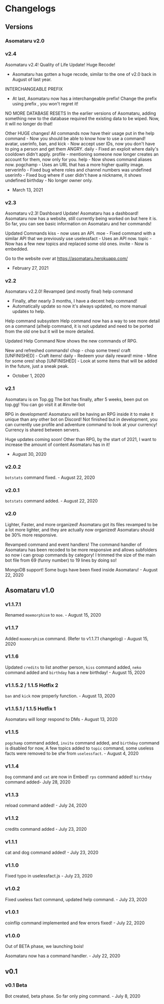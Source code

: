 # Changelogs

## Versions

### Asomataru v2.0

### v2.4

Asomataru v2.4! Quality of Life Update!
Huge Recode!

-   Asomataru has gotten a huge recode, similar to the one of v2.0 back in August of last year.

INTERCHANGEABLE PREFIX

-   At last, Asomataru now has a interchangeable prefix! Change the prefix using prefix , you won't regret it!

NO MORE DATABASE RESETS
In the earlier versions of Asomataru, adding something new to the database required the existing data to be wiped. Now, it will no longer do that!

Other HUGE changes!
All commands now have their usage put in the help command - Now you should be able to know how to use a command!
avatar, userinfo, ban, and kick - Now accept user IDs, now you don't have to ping a person and get them ANGRY.
daily - Fixed an exploit where daily's cooldown didn't apply.
profile - mentioning someone now longer creates an account for them, now only for you.
help - Now shows command aliases now.
pogchamp - Uses an URL that has a more higher quality image.
serverinfo - Fixed bug where roles and channel numbers was undefined
userinfo - Fixed bug where if user didn't have a nickname, it shows undefined
birthday - No longer owner only.

-   March 13, 2021

### v2.3

Asomataru v2.3!
Dashboard Update!
Asomataru has a dashboard!
Asomataru now has a website, still currently being worked on but here it is. So far, you can see basic information on Asomataru and her commands!

Updated Commands
kiss - now uses an API.
moe - Fixed command with a similar API that we previously use
uselessfact - Uses an API now.
topic - Now has a few new topics and replaced some old ones.
invite - Now is embedded.

Go to the website over at https://asomataru.herokuapp.com/

-   February 27, 2021

### v2.2

Asomataru v2.2.0!
Revamped (and mostly final) help command

-   Finally, after nearly 3 months, I have a decent help command!
-   Automatically update so now it's always updated, no more manual updates to help.

Help command subsystem
Help command now has a way to see more detail on a command (a!help command, it is not updated and need to be ported from the old one but it will be more detailed.

Updated Help Command
Now shows the new commands of RPG.

New and refreshed commands!
chop - chop some trees!
craft [UNFINISHED] - Craft items!
daily - Redeem your daily reward!
mine - Mine for some ores!
shop [UNFINISHED] - Look at some items that will be added in the future, just a sneak peak.

-   October 1, 2020

### v2.1

Asomataru is on Top.gg
The bot has finally, after 5 weeks, been put on top.gg! You can go visit it at #invite-bot

RPG in development!
Asomataru will be having an RPG inside it to make it unique than any other bot on Discord!
Not finished but in development, you can currently use profile and adventure command to look at your currency! Currency is shared between servers.

Huge updates coming soon!
Other than RPG, by the start of 2021, I want to increase the amount of content Asomataru has in it!

-   August 30, 2020

### v2.0.2

`botstats` command fixed. - August 22, 2020

### v2.0.1

`botstats` command added. - August 22, 2020

### v2.0

Lighter, Faster, and more organized!
Asomataru got its files revamped to be a lot more lighter, and they are actually now organized! Asomataru should be 30% more responsive.

Revamped command and event handlers!
The command handler of Asomataru has been recoded to be more responsive and allows subfolders so now i can group commands by category! I trimmed the size of the main bot file from 69 (funny number) to 19 lines by doing so!

MongoDB support!
Some bugs have been fixed inside Asomataru! - August 22, 2020

## Asomataru v1.0

### v1.1.7.1

Renamed `moemorphism` to `moe`. - August 15, 2020

### v1.1.7

Added `moemorphism` command. (Refer to v1.1.7.1 changelog) - August 15, 2020

### v1.1.6

Updated `credits` to list another person, `kiss` command added, `neko` command added and `birthday` has a new birthday! - August 15, 2020

### v1.1.5.2 / 1.1.5 Hotfix 2

`ban` and `kick` now properly function. - August 13, 2020

### v1.1.5.1 / 1.1.5 Hotfix 1

Asomataru will longr respond to DMs - August 13, 2020

### v1.1.5

`pogchamp` command added, `invite` command added, and `birthday` command is disabled for now, A few topics added to `topic` command, some useless facts were removed to be sfw from `uselessfact`. - August 4, 2020

### v1.1.4

`Dog` command and `cat` are now in Embed! `rps` command added! `birthday` command added- July 28, 2020

### v1.1.3

reload command added! - July 24, 2020

### v1.1.2

credits command added - July 23, 2020

### v1.1.1

cat and dog command added! - July 23, 2020

### v1.1.0

Fixed typo in uselessfact.js - July 23, 2020

### v1.0.2

Fixed useless fact command, updated help command. - July 23, 2020

### v1.0.1

coinflip command implemented and few errors fixed! - July 22, 2020

### v1.0.0

Out of BETA phase, we launching bois!

Asomataru now has a command handler. - July 22, 2020

## v0.1

### v0.1 Beta

Bot created, beta phase. So far only ping command. - July 8, 2020
